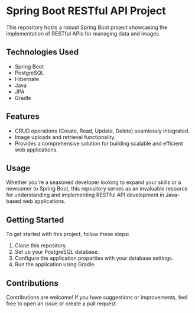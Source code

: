 # Spring Boot RESTful API Project

This repository hosts a robust Spring Boot project showcasing the implementation of RESTful APIs for managing data and images.

## Technologies Used

- Spring Boot
- PostgreSQL
- Hibernate
- Java
- JPA
- Gradle

## Features

- CRUD operations (Create, Read, Update, Delete) seamlessly integrated.
- Image uploads and retrieval functionality.
- Provides a comprehensive solution for building scalable and efficient web applications.

## Usage

Whether you're a seasoned developer looking to expand your skills or a newcomer to Spring Boot, this repository serves as an invaluable resource for understanding and implementing RESTful API development in Java-based web applications.

## Getting Started

To get started with this project, follow these steps:

1. Clone this repository.
2. Set up your PostgreSQL database.
3. Configure the application properties with your database settings.
4. Run the application using Gradle.

## Contributions

Contributions are welcome! If you have suggestions or improvements, feel free to open an issue or create a pull request.


